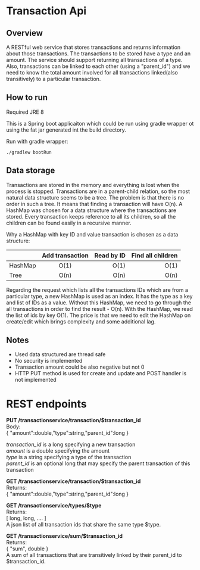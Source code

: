 # Transaction Api

## Overview
A RESTful web service that stores transactions and returns information about those transactions.
The transactions to be stored have a type and an amount. The service should support returning all
transactions of a type. Also, transactions can be linked to each other (using a "parent_id") and we
need to know the total amount involved for all transactions linked(also transitively) to a particular transaction.

## How to run
Required JRE 8

This is a Spring boot applicaiton which could be run using gradle wrapper ot using the fat jar generated int the build directory.

Run with gradle wrapper:
```shell
./gradlew bootRun
```

## Data storage
Transactions are stored in the memory and everything is lost when the process is stopped.
Transactions are in a parent-child relation, so the most natural data structure seems to be a tree. The problem is that there is no order in such a tree. It means that finding a transaction will have O(n). A HashMap was chosen for a data structure where the transactions are stored. Every transaction keeps reference to all its children, so all the children can be found easily in a recursive manner.

Why a HashMap with key ID and value transaction is chosen as a data structure:

|         | Add transaction | Read by ID | Find all children |
| --------|:---------------:| ----------:| -----------------:|
| HashMap | O(1)            | O(1)       | O(1)              |
| Tree    | O(n)            |  O(n)      | O(n)              |

Regarding the request which lists all the transactions IDs which are from a particular type, a new HashMap is used as an index. It has the type as a key and list of IDs as a value. Without this HashMap, we need to go through the all transactions in order to find the result - O(n). With the HashMap, we read the list of ids by key O(1). The price is that we need to edit the HashMap on create/edit which brings complexity and some additional lag.

## Notes
* Used data structured are thread safe
* No security is implemented
* Transaction amount could be also negative but not 0
* HTTP PUT method is used for create and update and POST handler is not implemented

# REST endpoints
__PUT /transactionservice/transaction/$transaction_id__  
Body:  
{ "amount":double,"type":string,"parent_id":long }

*transaction_id* is a long specifying a new transaction  
*amount* is a double specifying the amount  
*type* is a string specifying a type of the transaction  
*parent_id* is an optional long that may specify the parent transaction of this transaction  

__GET /transactionservice/transaction/$transaction_id__  
Returns:  
{ "amount":double,"type":string,"parent_id":long }

__GET /transactionservice/types/$type__  
Returns:  
[ long, long, .... ]  
A json list of all transaction ids that share the same type $type.

__GET /transactionservice/sum/$transaction_id__  
Returns:  
{ "sum", double }  
A sum of all transactions that are transitively linked by their parent_id to $transaction_id.  
